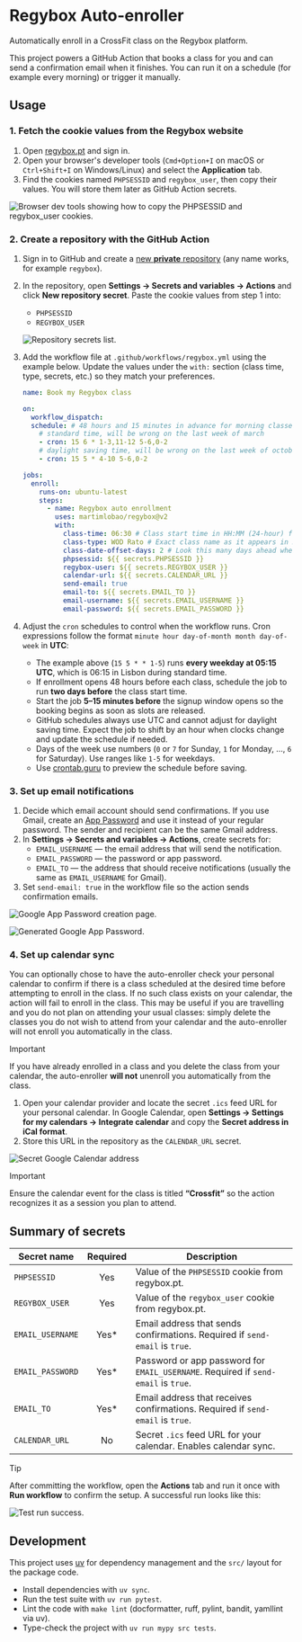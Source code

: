 # Regybox Auto-enroller

Automatically enroll in a CrossFit class on the Regybox platform.

This project powers a GitHub Action that books a class for you and can send a confirmation email when it finishes. You can run it on a schedule (for example every morning) or trigger it manually.

## Usage

### 1. Fetch the cookie values from the Regybox website

1. Open [regybox.pt](https://www.regybox.pt/app/app_nova/index.php) and sign in.
2. Open your browser's developer tools (`Cmd+Option+I` on macOS or `Ctrl+Shift+I` on Windows/Linux) and select the **Application** tab.
3. Find the cookies named `PHPSESSID` and `regybox_user`, then copy their values. You will store them later as GitHub Action secrets.

![Browser dev tools showing how to copy the PHPSESSID and regybox_user cookies.](./static/cookies.png)

### 2. Create a repository with the GitHub Action

1. Sign in to GitHub and create a [new **private** repository](https://github.com/new) (any name works, for example `regybox`).
2. In the repository, open **Settings → Secrets and variables → Actions** and click **New repository secret**. Paste the cookie values from step 1 into:

   - `PHPSESSID`
   - `REGYBOX_USER`

   ![Repository secrets list.](./static/repo-secrets.png)

3. Add the workflow file at `.github/workflows/regybox.yml` using the example below. Update the values under the `with:` section (class time, type, secrets, etc.) so they match your preferences.

   ```yaml
   name: Book my Regybox class

   on:
     workflow_dispatch:
     schedule: # 48 hours and 15 minutes in advance for morning classes on weekdays
       # standard time, will be wrong on the last week of march
       - cron: 15 6 * 1-3,11-12 5-6,0-2
       # daylight saving time, will be wrong on the last week of october
       - cron: 15 5 * 4-10 5-6,0-2

   jobs:
     enroll:
       runs-on: ubuntu-latest
       steps:
         - name: Regybox auto enrollment
           uses: martimlobao/regybox@v2
           with:
             class-time: 06:30 # Class start time in HH:MM (24-hour) format
             class-type: WOD Rato # Exact class name as it appears in Regybox
             class-date-offset-days: 2 # Look this many days ahead when booking
             phpsessid: ${{ secrets.PHPSESSID }}
             regybox-user: ${{ secrets.REGYBOX_USER }}
             calendar-url: ${{ secrets.CALENDAR_URL }}
             send-email: true
             email-to: ${{ secrets.EMAIL_TO }}
             email-username: ${{ secrets.EMAIL_USERNAME }}
             email-password: ${{ secrets.EMAIL_PASSWORD }}
   ```

4. Adjust the `cron` schedules to control when the workflow runs. Cron expressions follow the format `minute hour day-of-month month day-of-week` in **UTC**:
   - The example above (`15 5 * * 1-5`) runs **every weekday at 05:15 UTC**, which is 06:15 in Lisbon during standard time.
   - If enrollment opens 48 hours before each class, schedule the job to run **two days before** the class start time.
   - Start the job **5–15 minutes before** the signup window opens so the booking begins as soon as slots are released.
   - GitHub schedules always use UTC and cannot adjust for daylight saving time. Expect the job to shift by an hour when clocks change and update the schedule if needed.
   - Days of the week use numbers (`0` or `7` for Sunday, `1` for Monday, …, `6` for Saturday). Use ranges like `1-5` for weekdays.
   - Use [crontab.guru](https://crontab.guru/) to preview the schedule before saving.

### 3. Set up email notifications

1. Decide which email account should send confirmations. If you use Gmail, create an [App Password](https://myaccount.google.com/apppasswords) and use it instead of your regular password. The sender and recipient can be the same Gmail address.
2. In **Settings → Secrets and variables → Actions**, create secrets for:
   - `EMAIL_USERNAME` — the email address that will send the notification.
   - `EMAIL_PASSWORD` — the password or app password.
   - `EMAIL_TO` — the address that should receive notifications (usually the same as `EMAIL_USERNAME` for Gmail).
3. Set `send-email: true` in the workflow file so the action sends confirmation emails.

![Google App Password creation page.](./static/create-app-password.png)

![Generated Google App Password.](./static/app-password.png)

### 4. Set up calendar sync

You can optionally chose to have the auto-enroller check your personal calendar to confirm if there is a class scheduled at the desired time before attempting to enroll in the class. If no such class exists on your calendar, the action will fail to enroll in the class. This may be useful if you are travelling and you do not plan on attending your usual classes: simply delete the classes you do not wish to attend from your calendar and the auto-enroller will not enroll you automatically in the class.

> [!IMPORTANT]
> If you have already enrolled in a class and you delete the class from your calendar, the auto-enroller **will not** unenroll you automatically from the class.

1. Open your calendar provider and locate the secret `.ics` feed URL for your personal calendar. In Google Calendar, open **Settings → Settings for my calendars → Integrate calendar** and copy the **Secret address in iCal format**.
2. Store this URL in the repository as the `CALENDAR_URL` secret.

![Secret Google Calendar address](./static/gcal.png)

> [!IMPORTANT]
> Ensure the calendar event for the class is titled **“Crossfit”** so the action recognizes it as a session you plan to attend.

## Summary of secrets

| Secret name      | Required | Description                                                                        |
| ---------------- | :------: | ---------------------------------------------------------------------------------- |
| `PHPSESSID`      |   Yes    | Value of the `PHPSESSID` cookie from regybox.pt.                                   |
| `REGYBOX_USER`   |   Yes    | Value of the `regybox_user` cookie from regybox.pt.                                |
| `EMAIL_USERNAME` |  Yes\*   | Email address that sends confirmations. Required if `send-email` is `true`.        |
| `EMAIL_PASSWORD` |  Yes\*   | Password or app password for `EMAIL_USERNAME`. Required if `send-email` is `true`. |
| `EMAIL_TO`       |  Yes\*   | Email address that receives confirmations. Required if `send-email` is `true`.     |
| `CALENDAR_URL`   |    No    | Secret `.ics` feed URL for your calendar. Enables calendar sync.                   |

> [!TIP]
> After committing the workflow, open the **Actions** tab and run it once with **Run workflow** to confirm the setup. A successful run looks like this:

![Test run success.](./static/enrollment-runs.png)

## Development

This project uses [uv](https://docs.astral.sh/uv/) for dependency management and the `src/` layout for the package code.

- Install dependencies with `uv sync`.
- Run the test suite with `uv run pytest`.
- Lint the code with `make lint` (docformatter, ruff, pylint, bandit, yamllint via uv).
- Type-check the project with `uv run mypy src tests`.
